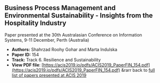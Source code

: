 ## Business Process Management and Environmental Sustainability - Insights from the Hospitality Industry

Paper presented at the 30th Australasian Conference on Information Systems, 9-11 December, Perth (Australia)
- **Authors:** Shahrzad Roohy Gohar and Marta Indulska
- **Paper ID:** 154
- **Track:** Track 6. Resilience and Sustainability
- **View PDF file**: [https://acis2019.io/pdfs/ACIS2019_PaperFIN_154.pdf](https://acis2019.io/pdfs/ACIS2019_PaperFIN_154.pdf)
&rarr back to [full list of papers presented at ACIS 2019](https://acis2019.io/)